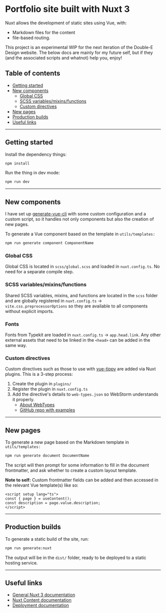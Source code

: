 # Portfolio site built with Nuxt 3

Nuxt allows the development of static sites using Vue, with:
- Markdown files for the content
- file-based routing.

This project is an experimental WIP for the next iteration of the Double-E Design website. The below docs are mainly for my future self, but if they (and the associated scripts and whatnot) help you, enjoy!

## Table of contents
- [Getting started](#getting-started)
- [New components](#new-components)
  - [Global CSS](#global-css)
  - [SCSS variables/mixins/functions](#scss-variablesmixinsfunctions)
  - [Custom directives](#custom-directives)
- [New pages](#new-pages)
- [Production builds](#production-builds)
- [Useful links](#useful-links)

--- 
## Getting started

Install the dependency things:

```bash
npm install
```

Run the thing in dev mode:

```bash
npm run dev
```

---
## New components

I have set up [generate-vue-cli](https://www.npmjs.com/package/generate-vue-cli) with some custom configuration and a custom script, so it handles not only components but also the creation of new pages.

To generate a Vue component based on the template in `utils/templates:`
```bash
npm run generate component ComponentName
```

### Global CSS

Global CSS is located in `scss/global.scss` and loaded in `nuxt.config.ts`. No need for a separate compile step.

### SCSS variables/mixins/functions

Shared SCSS variables, mixins, and functions are located in the `scss` folder and are globally registered in `nuxt.config.ts` -> `vite.css.preprocessorOptions` so they are available to all components without explicit imports.

### Fonts

Fonts from Typekit are loaded in `nuxt.config.ts` -> `app.head.link`. Any other external assets that need to be linked in the `<head>` can be added in the same way.

### Custom directives

Custom directives such as those to use with [vue-tippy](https://www.npmjs.com/package/vue-tippy) are added via Nuxt plugins. This is a 3-step process:
1. Create the plugin in `plugins/` 
2. Register the plugin in `nuxt.config.ts`
3. Add the directive's details to `web-types.json` so WebStorm understands it properly.
   - [About WebTypes](https://plugins.jetbrains.com/docs/intellij/websymbols-web-types.html)
   - [GitHub repo with examples](https://github.com/JetBrains/web-types)

---
## New pages

To generate a new page based on the Markdown template in `utils/templates:`

```bash
npm run generate document DocumentName
```

The script will then prompt for some information to fill in the document frontmatter, and ask whether to create a custom layout template.

**Note to self:** Custom frontmatter fields can be added and then accessed in the relevant Vue template(s) like so:
```vue
<script setup lang="ts">
const { page } = useContent();
const description = page.value.description;
</script>
```

---
## Production builds

To generate a static build of the site, run:

```bash
npm run generate:nuxt
```

The output will be in the `dist/` folder, ready to be deployed to a static hosting service.

---
## Useful links
- [General Nuxt 3 documentation](https://nuxt.com/docs/getting-started/introduction) 
- [Nuxt Content documentation](https://content.nuxt.com/)
- [Deployment documentation](https://nuxt.com/docs/getting-started/deployment)
